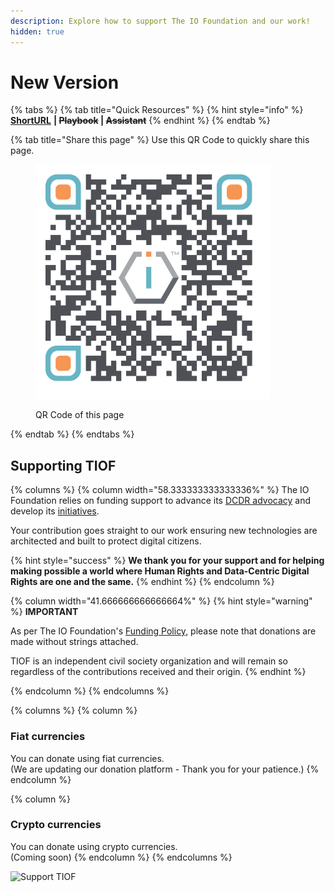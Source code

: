 ```yaml
---
description: Explore how to support The IO Foundation and our work!
hidden: true
---
```


# New Version



{% tabs %}
{% tab title="Quick Resources" %}
{% hint style="info" %}
[**ShortURL**](https://short.theiofoundation.org/TIOFDocsSupportUs) **|&#x20;**~~**Playbook**~~**&#x20;|&#x20;**~~**Assistant**~~
{% endhint %}
{% endtab %}

{% tab title="Share this page" %}
Use this QR Code to quickly share this page.

<figure><img src="../../.gitbook/assets/TIOFSupportTheIOFoundation_4096x4096.png" alt="" width="375"><figcaption><p>QR Code of this page</p></figcaption></figure>
{% endtab %}
{% endtabs %}

## Supporting TIOF

{% columns %}
{% column width="58.333333333333336%" %}
The IO Foundation relies on funding support to advance its [DCDR advocacy](https://tiof.click/DCDRAdvocacy) and develop its [initiatives](https://tiof.click/TIOFInitiatives).

Your contribution goes straight to our work ensuring new technologies are architected and built to protect digital citizens.

{% hint style="success" %}
**We thank you for your support and for helping making possible a world where Human Rights and Data-Centric Digital Rights are one and the same.**
{% endhint %}
{% endcolumn %}

{% column width="41.666666666666664%" %}
{% hint style="warning" %}
**IMPORTANT**

As per The IO Foundation's [Funding Policy](https://tiof.click/TIOFPolicyFunding), please note that donations are made without strings attached.

TIOF is an independent civil society organization and will remain so regardless of the contributions received and their origin.
{% endhint %}


{% endcolumn %}
{% endcolumns %}

{% columns %}
{% column %}
### Fiat currencies

You can donate using fiat currencies.\
(We are updating our donation platform - Thank you for your patience.)
{% endcolumn %}

{% column %}
### Crypto currencies

You can donate using crypto currencies.\
(Coming soon)
{% endcolumn %}
{% endcolumns %}







![Support TIOF](<../../.gitbook/assets/\[TIOF] Comms \[P] TIOF Website Donate ENG v1.0.png>)
